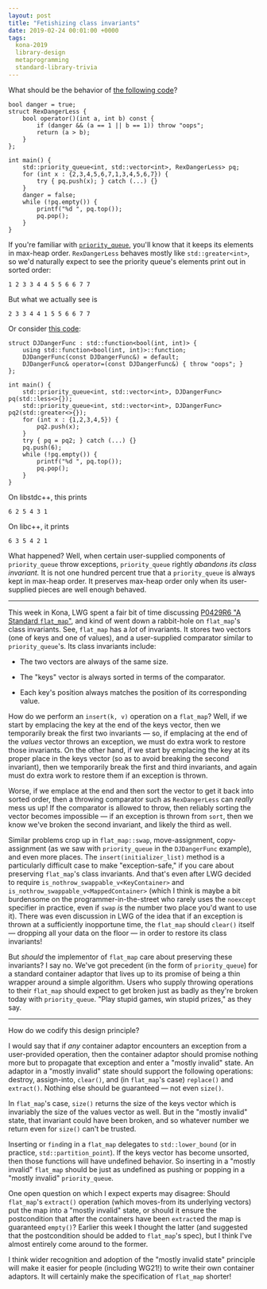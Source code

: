 ```yaml
---
layout: post
title: "Fetishizing class invariants"
date: 2019-02-24 00:01:00 +0000
tags:
  kona-2019
  library-design
  metaprogramming
  standard-library-trivia
---
```


What should be the behavior of [the following code](https://wandbox.org/permlink/0rrGQqWBsRev7Z0G)?

    bool danger = true;
    struct RexDangerLess {
        bool operator()(int a, int b) const {
            if (danger && (a == 1 || b == 1)) throw "oops";
            return (a > b);
        }
    };

    int main() {
        std::priority_queue<int, std::vector<int>, RexDangerLess> pq;
        for (int x : {2,3,4,5,6,7,1,3,4,5,6,7}) {
            try { pq.push(x); } catch (...) {}
        }
        danger = false;
        while (!pq.empty()) {
            printf("%d ", pq.top());
            pq.pop();
        }
    }

If you're familiar with [`priority_queue`](/blog/2018/04/27/pq-replace-top/),
you'll know that it keeps its elements in max-heap order. `RexDangerLess` behaves mostly like `std::greater<int>`,
so we'd naturally expect to see the priority queue's elements print out in sorted order:

    1 2 3 3 4 4 5 5 6 6 7 7

But what we actually see is

    2 3 3 4 4 1 5 5 6 6 7 7

Or consider [this code](https://wandbox.org/permlink/UbGNweTnGEfxHf2u):

    struct DJDangerFunc : std::function<bool(int, int)> {
        using std::function<bool(int, int)>::function;
        DJDangerFunc(const DJDangerFunc&) = default;
        DJDangerFunc& operator=(const DJDangerFunc&) { throw "oops"; }
    };

    int main() {
        std::priority_queue<int, std::vector<int>, DJDangerFunc> pq(std::less<>{});
        std::priority_queue<int, std::vector<int>, DJDangerFunc> pq2(std::greater<>{});
        for (int x : {1,2,3,4,5}) {
            pq2.push(x);
        }
        try { pq = pq2; } catch (...) {}
        pq.push(6);
        while (!pq.empty()) {
            printf("%d ", pq.top());
            pq.pop();
        }
    }

On libstdc++, this prints

    6 2 5 4 3 1

On libc++, it prints

    6 3 5 4 2 1

What happened? Well, when certain user-supplied components of `priority_queue` throw exceptions, `priority_queue` rightly
*abandons its class invariant.* It is not one hundred percent true that a `priority_queue` is always kept in max-heap order.
It preserves max-heap order only when its user-supplied pieces are well enough behaved.

----

This week in Kona, LWG spent a fair bit of time discussing
[P0429R6 "A Standard `flat_map`"](http://www.open-std.org/jtc1/sc22/wg21/docs/papers/2019/p0429r6.pdf),
and kind of went down a rabbit-hole on `flat_map`'s class invariants. See, `flat_map` has a _lot_ of invariants.
It stores two vectors (one of keys and one of values), and a user-supplied comparator similar to `priority_queue`'s.
Its class invariants include:

- The two vectors are always of the same size.

- The "keys" vector is always sorted in terms of the comparator.

- Each key's position always matches the position of its corresponding value.

How do we perform an `insert(k, v)` operation on a `flat_map`? Well, if we start by emplacing the key at the end of the keys vector,
then we temporarily break the first two invariants — so, if emplacing at the end of the _values_ vector throws an exception, we must
do extra work to restore those invariants. On the other hand, if we start by emplacing the key at its proper place in the keys vector
(so as to avoid breaking the second invariant), then we temporarily break the first and third invariants, and again must do extra work
to restore them if an exception is thrown.

Worse, if we emplace at the end and then sort the vector to get it back into sorted order, then a throwing comparator
such as `RexDangerLess` can *really* mess us up! If the comparator is allowed to throw, then reliably sorting the vector becomes
impossible — if an exception is thrown from `sort`, then we know we've broken the second invariant, and likely the third as well.

Similar problems crop up in `flat_map::swap`, move-assignment, copy-assignment (as we saw with `priority_queue` in the `DJDangerFunc`
example), and even more places. The `insert(initializer_list)` method is a particularly difficult case to make "exception-safe,"
if you care about preserving `flat_map`'s class invariants. And that's even after LWG decided to require
`is_nothrow_swappable_v<KeyContainer>` and `is_nothrow_swappable_v<MappedContainer>` (which I think is maybe a bit burdensome
on the programmer-in-the-street who rarely uses the `noexcept` specifier in practice, even if `swap` *is* the number two place
you'd want to use it). There was even discussion in LWG of the idea that if an exception is thrown at a sufficiently inopportune
time, the `flat_map` should `clear()` itself — dropping all your data on the floor — in order to restore its class invariants!

But *should* the implementor of `flat_map` care about preserving these invariants? I say no. We've got precedent (in the form of
`priority_queue`) for a standard container adaptor that lives up to its promise of being a thin wrapper around a simple algorithm.
Users who supply throwing operations to their `flat_map` should expect to get broken just as badly as they're broken today
with `priority_queue`. "Play stupid games, win stupid prizes," as they say.

----

How do we codify this design principle?

I would say that if _any_ container adaptor encounters an exception from a user-provided operation, then the container adaptor should
promise nothing more but to propagate that exception and enter a "mostly invalid" state.  An adaptor in a "mostly invalid" state
should support the following operations: destroy, assign-into, `clear()`, and (in `flat_map`'s case) `replace()` and `extract()`.
Nothing else should be guaranteed — not even `size()`.

In `flat_map`'s case, `size()` returns the size of the keys vector which is
invariably the size of the values vector as well. But in the "mostly invalid" state, that invariant could have been broken, and so
whatever number we return even for `size()` can't be trusted.

Inserting or `find`ing in a `flat_map` delegates to `std::lower_bound` (or in practice, `std::partition_point`).
If the keys vector has become unsorted, then those functions will have undefined behavior. So inserting in a "mostly invalid" `flat_map`
should be just as undefined as pushing or popping in a "mostly invalid" `priority_queue`.

One open question on which I expect experts may disagree: Should `flat_map`'s `extract()` operation (which moves-from its
underlying vectors) put the map into a "mostly invalid" state, or should it ensure the postcondition that after the containers
have been `extract`ed the map is guaranteed `empty()`? Earlier this week I thought the latter (and suggested that the postcondition
should be added to `flat_map`'s spec), but I think I've almost entirely come around to the former.

I think wider recognition and adoption of the "mostly invalid state" principle will make it easier for people (including WG21!)
to write their own container adaptors. It will certainly make the specification of `flat_map` shorter!
